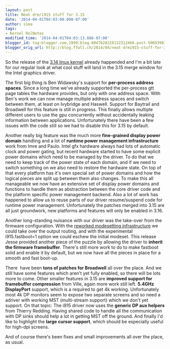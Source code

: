 ```yaml
---
layout: post
title: Neat drm/i915 stuff for 3.15
date: '2014-04-01T04:03:00.000-07:00'
author: sima
tags:
- Kernel RelNotes
modified_time: '2014-04-01T04:03:13.886-07:00'
blogger_id: tag:blogger.com,1999:blog-8047628228132312466.post-5069398136577877315
blogger_orig_url: http://blog.ffwll.ch/2014/04/neat-drmi915-stuff-for-315.html
---
```


So the release of the [3.14 linux
kernel](/2014/01/neat-drmi915-stuff-for-314.html) already happended and I'm a
bit late for our regular look at what cool stuff will land in the 3.15 merge
window for the Intel graphics driver.



<!--more-->

The first big thing is Ben Widawsky's support for <b>per-process address spaces</b>. Since a long time we've already supported the per-process gtt page tables the hardware provides, but only with one address space. With Ben's work we can now manage multiple address spaces and switch between them, at least on Ivybridge and Haswell. Support for Baytrail and Broadwell for this feature is still in progress. This finally allows multiple different users to use the gpu concurrently without accidentally leaking information between applications. Unfortunately there have been a few issues with the code still so we had to disable this for 3.15 by default.



Another really big feature was the much more <b>fine-grained display power domain</b> handling and a lot of <b>runtime power management infrastructure</b> work from Imre and Paulo. Intel gfx hardware always had lots of automatic clock and power gating, but recent hardware started to have some explicit power domains which need to be managed by the driver. To do that we need to keep track of the power state of each domain, and if we need to switch something on we also need to restore the hardware state. On top of that every platform has it's own special set of power domains and how the logical pieces are split up between them also changes. To make this all manageable we now have an extensive set of display power domains and functions to handle them as abstraction between the core driver code and the platform specific power management backend. Also a lot of work has happened to allow us to reuse parts of our driver resume/suspend code for runtime power management. Unfortunately the patches merged into 3.15 are all just groundwork, new platforms and features will only be enabled in 3.16.



Another long-standing nuisance with our driver was the take-over from the
firmware configuration. With the [reworked modesetting
infrastructure](/2012/08/new-modeset-code.html) we could take over the output
routing, and with the experimental i915.fastboot=1 option we could eschew the
initial modeset. This release Jesse provided another piece of the puzzle by
allowing the driver to <b>inherit the firmware framebuffer</b>. There's still
more work to do to make fastboot solid and enable it by default, but we now have
all the pieces in place for a smooth and fast boot-up.



There&nbsp; have been <b>tons of patches for Broadwell</b> all over the place. And we still have some features which aren't yet fully enabled, so there will be lots more to come. Other smaller features in 3.15 are <b>improved support for framebuffer compression</b> from Ville, again more work still left. <b>5.4GHz DisplayPort</b> support, which is a required to get 4k working. Unfortunately most 4k DP monitors seem to expose two separate screens and so need a adriver with working MST (multi-stream support) which we don't yet support. On that topic: The i915 driver now uses the <b>generic DP aux helpers</b> from Thierry Redding. Having shared code to handle all the communication with DP sinks should help a lot in getting MST off the ground. And finally I'd like to highlight the <b>large cursor support</b>, which should be especially useful for high-dpi screens.





And of course there's been fixes and small improvements all over the place, as usual.
